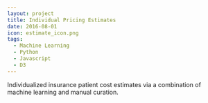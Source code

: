 ```yaml
---
layout: project
title: Individual Pricing Estimates
date: 2016-08-01
icon: estimate_icon.png
tags: 
  - Machine Learning
  - Python
  - Javascript
  - D3
---
```

Individualized insurance patient cost estimates via a combination of machine learning and manual curation.
<!--more-->